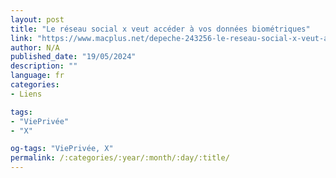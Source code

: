 ```yaml
---
layout: post
title: "Le réseau social x veut accéder à vos données biométriques"
link: "https://www.macplus.net/depeche-243256-le-reseau-social-x-veut-acceder-a-vos-donnees-biometriques"
author: N/A
published_date: "19/05/2024"
description: ""
language: fr
categories:
- Liens

tags:
- "ViePrivée"
- "X"

og-tags: "ViePrivée, X"
permalink: /:categories/:year/:month/:day/:title/
---
```

